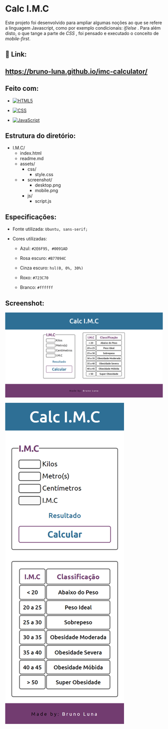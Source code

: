 # Calc I.M.C

Este projeto foi desenvolvido para ampliar algumas noções  ao que se refere a linguagem Javascript, como por exemplo condicionais: *if/else* . Para além disto, o que tange a parte de *CSS* , foi pensado e executado o conceito de *mobile-first*.



## :tada: Link:

## https://bruno-luna.github.io/imc-calculator/



## Feito com:

- [![HTML5](https://camo.githubusercontent.com/3fd58db04ae96181db91ff9cee08bca4ca6db9db8dd38f2063f26781eaeb67e4/68747470733a2f2f696d672e736869656c64732e696f2f62616467652f2d48544d4c352d3030303030303f7374796c653d666c6174266c6f676f3d68746d6c35)](https://camo.githubusercontent.com/3fd58db04ae96181db91ff9cee08bca4ca6db9db8dd38f2063f26781eaeb67e4/68747470733a2f2f696d672e736869656c64732e696f2f62616467652f2d48544d4c352d3030303030303f7374796c653d666c6174266c6f676f3d68746d6c35)

- [![CSS](https://camo.githubusercontent.com/d738d76484d50c8345c2d01e39364b707285bc7936140858e7909dfe6424efb2/68747470733a2f2f696d672e736869656c64732e696f2f62616467652f2d4353532d3035313232413f7374796c653d666c6174266c6f676f3d43535333266c6f676f436f6c6f723d313537324236)](https://camo.githubusercontent.com/d738d76484d50c8345c2d01e39364b707285bc7936140858e7909dfe6424efb2/68747470733a2f2f696d672e736869656c64732e696f2f62616467652f2d4353532d3035313232413f7374796c653d666c6174266c6f676f3d43535333266c6f676f436f6c6f723d313537324236)

- [![JavaScript](https://camo.githubusercontent.com/ddbeaac0298ab7864fff9ed11ff78cc48623e4ff75b6ba770ceeb80fb2aa9685/68747470733a2f2f696d672e736869656c64732e696f2f62616467652f2d4a6176615363726970742d3030303030303f7374796c653d666c6174266c6f676f3d6a617661736372697074)](https://camo.githubusercontent.com/ddbeaac0298ab7864fff9ed11ff78cc48623e4ff75b6ba770ceeb80fb2aa9685/68747470733a2f2f696d672e736869656c64732e696f2f62616467652f2d4a6176615363726970742d3030303030303f7374796c653d666c6174266c6f676f3d6a617661736372697074)

  

## Estrutura do diretório:

  - I.M.C/
    - index.html
    - readme.md
     - assets/
       - css/
         - style.css
    - - screenshot/
        - desktop.png
        - mobile.png
      - js/
        - script.js

## Especificações:

- Fonte utilizada:  `Ubuntu, sans-serif;`

- Cores utilizadas:

  - Azul: `#2E6F95, #0091AD` 

  - Rosa escuro: `#B77094C`

  - Cinza escuro: `hsl(0, 0%, 30%)`

  - Roxo: `#723C70`

  - Branco: `#ffffff`

    

## Screenshot:

![](https://github.com/Bruno-Luna/imc-calculator/blob/master/assets/screenshot/desktop.png)

![](https://github.com/Bruno-Luna/imc-calculator/blob/master/assets/screenshot/mobile.png)